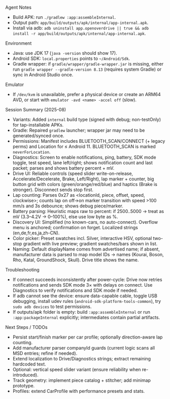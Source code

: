 Agent Notes

- Build APK: run `./gradlew :app:assembleInternal`.
- Output path: `app/build/outputs/apk/internal/app-internal.apk`.
- Install via adb: `adb uninstall app.openoverdrive || true && adb install -r app/build/outputs/apk/internal/app-internal.apk`.

Environment

- Java: use JDK 17 (`java -version` should show 17).
- Android SDK: `local.properties` points to `~/Android/Sdk`.
- Gradle wrapper: if `gradle/wrapper/gradle-wrapper.jar` is missing, either run `gradle wrapper --gradle-version 8.13` (requires system Gradle) or sync in Android Studio once.

Emulator

- If `/dev/kvm` is unavailable, prefer a physical device or create an ARM64 AVD, or start with `emulator -avd <name> -accel off` (slow).

Session Summary (2025-08)

- Variants: Added `internal` build type (signed with debug; non-testOnly) for tap-installable APKs.
- Gradle: Repaired `gradlew` launcher; wrapper jar may need to be generated/synced once.
- Permissions: Manifest includes BLUETOOTH_SCAN/CONNECT (+ legacy perms) and Location for ≤ Android 11. BLUETOOTH_SCAN is marked `neverForLocation`.
- Diagnostics: Screen to enable notifications, ping, battery, SDK mode toggle, test speed, lane left/right; shows notification count and last packet; parses and shows battery percent + mV.
- Drive UI: Reliable controls (speed slider write-on-release, Accelerate/Decelerate, Brake, Left/Right), lap marker + counter, big button grid with colors (green/orange/red/blue) and haptics (Brake is stronger). Disconnect sends stop first.
- Lap counting: Parses 0x27 as <locationId, piece, offset, speed, clockwise>; counts lap on off→on marker transition with speed >100 mm/s and 3s debounce; shows debug piece/marker.
- Battery parsing: Heuristic maps raw to percent: if 2500..5000 → treat as mV (3.3–4.2V → 0–100%), else use low byte as %.
- Discovery UI: Simplified (no known-cars, no auto-connect). Overflow menu is anchored; confirmation on forget. Localized strings (en,de,fr,es,ja,zh-CN).
- Color picker: Preset swatches incl. Silver, interactive HSV, optional two-stop gradient with live preview; gradient swatches/bars shown in list.
- Naming: Default displayName comes from advertised name; if absent, manufacturer data is parsed to map model IDs → names (Kourai, Boson, Rho, Katal, GroundShock, Skull). Drive title shows the name.

Troubleshooting

- If connect succeeds inconsistently after power-cycle: Drive now retries notifications and sends SDK mode 3× with delays on connect. Use Diagnostics to verify notifications and SDK mode if needed.
- If adb cannot see the device: ensure data-capable cable, toggle USB debugging, install udev rules (`android-sdk-platform-tools-common`), try `sudo adb devices` to test permissions.
- If outputs/apk folder is empty: build `:app:assembleInternal` or run `:app:packageInternal` explicitly; intermediates contain partial artifacts.

Next Steps / TODOs

- Persist start/finish marker per car profile; optionally direction-aware lap counting.
- Add manufacturer parser companyId guards (current logic scans all MSD entries; refine if needed).
- Extend localization to Drive/Diagnostics strings; extract remaining hardcoded text.
- Optional: vertical speed slider variant (ensure reliability when re-introduced).
- Track geometry: implement piece catalog + stitcher; add minimap prototype.
- Profiles: extend CarProfile with performance presets and stats.
